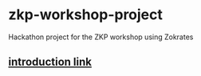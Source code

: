# zkp-workshop-project
Hackathon project for the ZKP workshop using Zokrates

## [introduction link](https://willzhuang.github.io/2019/07/24/zokrates-%E5%9F%BA%E4%BA%8Eethereum%E7%9A%84zkp-II-%E8%BF%9B%E9%98%B6/)
